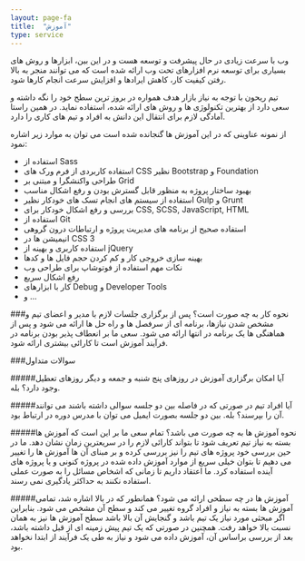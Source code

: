 ```yaml
---
layout: page-fa
title:  "آموزش"
type: service
---
```

وب با سرعت زیادی در حال پیشرفت و توسعه هست و در این بین، ابزارها و روش های بسیاری برای توسعه نرم افزارهای تحت وب ارائه شده است که می توانند منجر به بالا رفتن کیفیت کار، کاهش ایرادها و افزایش سرعت انجام کارها شود.

تیم ریحون با توجه به نیاز بازار هدف همواره در بروز ترین سطح خود را نگه داشته و سعی دارد از بهترین تکنولوژی ها و روش های ارائه شده، استفاده نماید. در همین راستا آمادگی لازم برای انتقال این دانش به افراد و تیم های کاری را دارد.

از نمونه عناوینی که در این آموزش ها گنجانده شده است می توان به موارد زیر اشاره نمود:

- استفاده از Sass 
- استفاده کاربردی از فرم ورک های CSS نظیر Bootstrap و Foundation
- طراحی واکنشگرا و مبتنی بر Grid
- بهبود ساختار پروژه به منظور قابل گسترش بودن و رفع اشکال مناسب
- استفاده از سیستم های انجام تسک های خودکار نظیر Gulp و Grunt
- بررسی و رفع اشکال خودکار برای CSS, SCSS, JavaScript, HTML
- استفاده از Git
- استفاده صحیح از برنامه های مدیریت پروژه و ارتباطات درون گروهی
- انیمیشن ها در CSS 3
- استفاده کاربری و بهینه از jQuery
- بهینه سازی خروجی کار و کم کردن حجم فایل ها و کدها
- نکات مهم استفاده از فوتوشاپ برای طراحی وب
- رفع اشکال سریع
- کار با ابزارهای Debug و Developer Tools
- و ...

###نحوه کار به چه صورت است؟
پس از برگزاری جلسات لازم با مدیر و اعضای تیم و مشخص شدن نیازها، برنامه ای از سرفصل ها و راه حل ها ارائه می شود و پس از هماهنگی ها یک برنامه در انتها ارائه می شود. سعی ما بر انعطاف پذیر بودن برنامه در فرآیند آموزش است تا کارائی بیشتری ارائه شود.

###سوالات متداول

#####آیا امکان برگزاری آموزش در روزهای پنج شنبه و جمعه و دیگر روزهای تعطیل وجود دارد؟
بله.

#####آیا افراد تیم در صورتی که در فاصله بین دو جلسه سوالی داشته باشند می توانند آن را بپرسند؟
بله. بین دو جلسه بصورت ایمیل می توان با مدرس دوره در ارتباط بود.

#####نحوه آموزش ها به چه صورت می باشد؟
تمام سعی ما بر این است که آموزش ها بسته به نیاز تیم تعریف شود تا بتواند کارائی لازم را در سریعترین زمان نشان دهد. ما در حین بررسی خود پروژه های تیم را نیز بررسی کرده و بر مبنای آن ها آموزش ها را تغییر می دهیم تا بتوان خیلی سریع از موارد آموزش داده شده در پروژه کنونی و یا پروژه های آینده استفاده کرد. ما اعتقاد داریم تا زمانی که اشخاص مسائل را به صورت عملی استفاده نکنند به حداکثر یادگیری نمی رسند.

#####آموزش ها در چه سطحی ارائه می شود؟
همانطور که در بالا اشاره شد، تمامی آموزش ها بسته به نیاز و افراد گروه تغییر می کند و سطح آن مشخص می شود. بنابراین اگر مبحثی مورد نیاز یک تیم باشد و گنجایش آن بالا باشد سطح آموزش ها نیز به همان نسبت بالا خواهد رفت. همچنین در صورتی که یک تیم پیش زمینه ای از قبل داشته باشد، بعد از بررسی براساس آن، آموزش داده می شود و نیاز به طی یک فرآیند از ابتدا نخواهد بود.